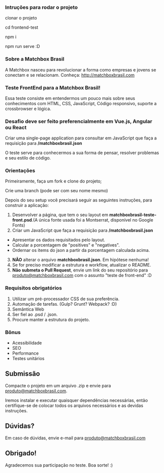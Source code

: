 ### Intruções para rodar o projeto
clonar o projeto

cd frontend-test

npm i

npm run serve :D

### Sobre a Matchbox Brasil
A Matchbox nasceu para revolucionar a forma como empresas e jovens se conectam e se relacionam. 
Conheça: http://matchboxbrasil.com

### Teste FrontEnd para a Matchbox Brasil!
Essa teste consiste em entendermos um pouco mais sobre seus conhecimentos com HTML, CSS, JavaScript, Código responsivo, suporte a crossbrowser e lógica.


### Desafio deve ser feito preferencialmente em Vue.js, Angular ou React

Criar uma single-page application para consultar em JavaScript que faça a requisição para **/matchboxbrasil.json**

O teste serve para conhecermos a sua forma de pensar, resolver problemas e seu estilo de código.

### Orientações

Primeiramente, faça um fork e clone do projeto;

Crie uma branch (pode ser com seu nome mesmo)

Depois do seu setup você precisará seguir as seguintes instruções, para construir a aplicação:

1. Desenvolver a página, que tem o seu layout em **matchboxbrasil-teste-front.psd**.(A única fonte usada foi a Montserrat, disponível no Google Fonts)
2. Criar um JavaScript que faça a requisição para **/matchboxbrasil.json**
  * Apresentar os dados requisitados pelo layout.
  * Calcular a porcentagem de "positives" e "negatives".
  * Ordernar os items do json a partir da porcentagem calculada acima.
3.  **NÃO** alterar o arquivo **matchboxbrasil.json**. Em hipótese nenhuma!
4. Se for preciso modificar a estrutura e workflow, atualizar o README.
5. **Não submeta o Pull Request**, envie um link do seu repositório para produto@matchboxbrasil.com com o assunto "teste de front-end" :D

### Requisitos obrigatórios
1. Utilizar um pré-processador CSS de sua preferência.
2. Automação de tarefas. (Gulp? Grunt? Webpack? :D)
3. Semântica Web
5. Ser fiel ao .psd / .json.
6. Procure manter a estrutura do projeto.
  
### Bônus
- Acessibilidade
- SEO
- Performance  
- Testes unitários

## Submissão

Compacte o projeto em um arquivo .zip e envie para produto@matchboxbrasil.com.

Iremos instalar e executar quaisquer dependências necessárias, então certifique-se de colocar todos os arquivos necessários e as devidas instruções.

## Dúvidas?

Em caso de dúvidas, envie e-mail para produto@matchboxbrasil.com


## Obrigado!

Agradecemos sua participação no teste. Boa sorte! :)
